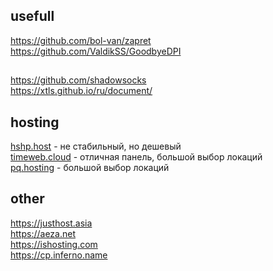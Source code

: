 ## usefull
https://github.com/bol-van/zapret  
https://github.com/ValdikSS/GoodbyeDPI  

##
https://github.com/shadowsocks  
https://xtls.github.io/ru/document/  

## hosting
[hshp.host](https://hshp.host/?from=15438) - не стабильный, но дешевый  
[timeweb.cloud](https://timeweb.cloud/r/hy62357) - отличная панель, большой выбор локаций  
[pq.hosting](https://pq.hosting/?from=712311) - большой выбор локаций  

## other
https://justhost.asia  
https://aeza.net  
https://ishosting.com  
https://cp.inferno.name
